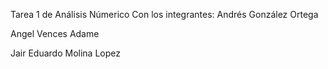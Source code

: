 Tarea 1 de Análisis Númerico
Con los integrantes:
Andrés González Ortega

Angel Vences Adame 

Jair Eduardo Molina Lopez
